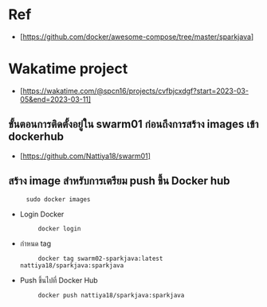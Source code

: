 # Ref
- [https://github.com/docker/awesome-compose/tree/master/sparkjava]

# Wakatime project
- [https://wakatime.com/@spcn16/projects/cvfbjcxdgf?start=2023-03-05&end=2023-03-11]

##  ขั้นตอนการติดตั้งอยู่ใน swarm01 ก่อนถึงการสร้าง images เข้า dockerhub
- [https://github.com/Nattiya18/swarm01]
##  สร้าง image สำหรับการเตรียม push ขึ้น Docker hub

         sudo docker images
         
* Login Docker
         
           docker login
           
* กำหนด tag

           docker tag swarm02-sparkjava:latest nattiya18/sparkjava:sparkjava

* Push ขึ้นไปที่ Docker Hub

           docker push nattiya18/sparkjava:sparkjava